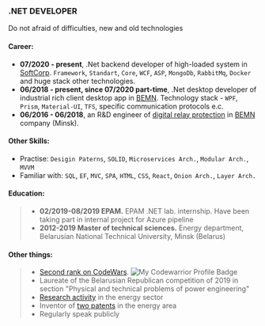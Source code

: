 ### .NET DEVELOPER
Do not afraid of difficulties, new and old technologies

#### Career:
- **07/2020 - present**, .Net backend developer of high-loaded system in [SoftCorp](https://softcorp.by/). `Framework`, `Standart`, `Core`, `WCF`, `ASP`, `MongoDb`, `RabbitMq`, `Docker` and huge stack other technologies.
- **06/2018 - present, since 07/2020 part-time**, .Net desktop developer of industrial rich client desktop app in [BEMN](http://www.bemn.by). Technology stack - `WPF`, `Prism`, `Material-UI`, `TFS`, specific communication protocols e.c.
- **06/2016 - 06/2018**, an R&D engineer of [digital relay protection](https://en.wikipedia.org/wiki/Digital_protective_relay) in [BEMN](http://www.bemn.by) company (Minsk).

#### Other Skills:
- Practise: `Desigin Paterns`, `SOLID`, `Microservices Arch.`, `Modular Arch.`, `MVVM`
- Familiar with: `SQL`, `EF`, `MVC`, `SPA`, `HTML`, `CSS`, `React`, `Onion Arch.`, `Layer Arch.` 

#### Education:
> - **02/2019-08/2019 EPAM.** EPAM .NET lab. internship. Have been taking part in internal project for Azure pipeline
> - **2012-2019 Master of technical sciences.** Energy department, Belarusian National Technical University, Minsk (Belarus)

#### Other things:
> - [Second rank on CodeWars](https://www.codewars.com/users/VladKachenya). ![My Codewarrior Profile Badge](https://www.codewars.com/users/VladKachenya/badges/small)
> - Laureate of the Belarusian Republican competition of 2019 in section "Physical and technical problems of power engineering"
> - [Research activity](https://www.scopus.com/authid/detail.uri?authorId=57199259310) in the energy sector
> - Inventor of [two patents](https://www.eapo.org/ru/search.html?search_string=%D0%9A%D0%B0%D1%87%D0%B5%D0%BD%D1%8F) in the energy area
> - Regularly speak publicly
